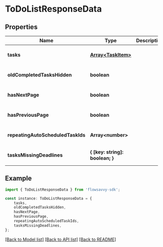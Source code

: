 # ToDoListResponseData


## Properties

Name | Type | Description | Notes
------------ | ------------- | ------------- | -------------
**tasks** | [**Array&lt;TaskItem&gt;**](TaskItem.md) |  | [optional] [default to undefined]
**oldCompletedTasksHidden** | **boolean** |  | [optional] [default to undefined]
**hasNextPage** | **boolean** |  | [optional] [default to undefined]
**hasPreviousPage** | **boolean** |  | [optional] [default to undefined]
**repeatingAutoScheduledTaskIds** | **Array&lt;number&gt;** |  | [optional] [default to undefined]
**tasksMissingDeadlines** | **{ [key: string]: boolean; }** |  | [optional] [default to undefined]

## Example

```typescript
import { ToDoListResponseData } from 'flowsavvy-sdk';

const instance: ToDoListResponseData = {
    tasks,
    oldCompletedTasksHidden,
    hasNextPage,
    hasPreviousPage,
    repeatingAutoScheduledTaskIds,
    tasksMissingDeadlines,
};
```

[[Back to Model list]](../README.md#documentation-for-models) [[Back to API list]](../README.md#documentation-for-api-endpoints) [[Back to README]](../README.md)
